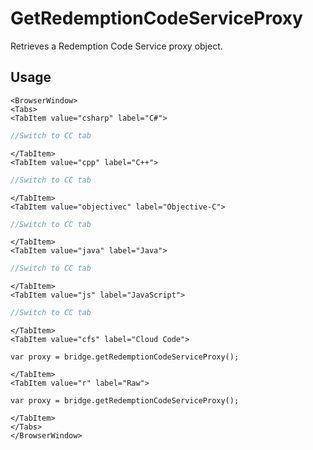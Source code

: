 # GetRedemptionCodeServiceProxy

Retrieves a Redemption Code Service proxy object.

## Usage

```mdx-code-block
<BrowserWindow>
<Tabs>
<TabItem value="csharp" label="C#">
```

```csharp
//Switch to CC tab
```

```mdx-code-block
</TabItem>
<TabItem value="cpp" label="C++">
```

```cpp
//Switch to CC tab
```

```mdx-code-block
</TabItem>
<TabItem value="objectivec" label="Objective-C">
```

```objectivec
//Switch to CC tab
```

```mdx-code-block
</TabItem>
<TabItem value="java" label="Java">
```

```java
//Switch to CC tab
```

```mdx-code-block
</TabItem>
<TabItem value="js" label="JavaScript">
```

```javascript
//Switch to CC tab
```

```mdx-code-block
</TabItem>
<TabItem value="cfs" label="Cloud Code">
```

```cfscript
var proxy = bridge.getRedemptionCodeServiceProxy();
```

```mdx-code-block
</TabItem>
<TabItem value="r" label="Raw">
```

```cfscript
var proxy = bridge.getRedemptionCodeServiceProxy();
```

```mdx-code-block
</TabItem>
</Tabs>
</BrowserWindow>
```

